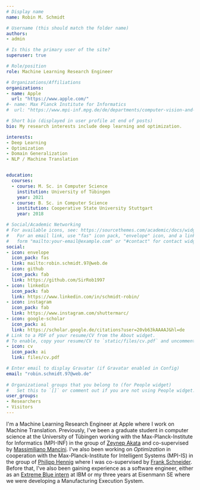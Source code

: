 ```yaml
---
# Display name
name: Robin M. Schmidt

# Username (this should match the folder name)
authors:
- admin

# Is this the primary user of the site?
superuser: true

# Role/position
role: Machine Learning Research Engineer

# Organizations/Affiliations
organizations:
- name: Apple
  url: "https://www.apple.com/"
#- name: Max Planck Institute for Informatics
#  url: "https://www.mpi-inf.mpg.de/de/departments/computer-vision-and-machine-learning"

# Short bio (displayed in user profile at end of posts)
bio: My research interests include deep learning and optimization.

interests:
- Deep Learning
- Optimization
- Domain Generalization
- NLP / Machine Translation


education:
  courses:
  - course: M. Sc. in Computer Science
    institution: University of Tübingen
    year: 2021
  - course: B. Sc. in Computer Science
    institution: Cooperative State University Stuttgart
    year: 2018

# Social/Academic Networking
# For available icons, see: https://sourcethemes.com/academic/docs/widgets/#icons
#   For an email link, use "fas" icon pack, "envelope" icon, and a link in the
#   form "mailto:your-email@example.com" or "#contact" for contact widget.
social:
- icon: envelope
  icon_pack: fas
  link: mailto:robin.schmidt.97@web.de
- icon: github
  icon_pack: fab
  link: https://github.com/SirRob1997
- icon: linkedin
  icon_pack: fab
  link: https://www.linkedin.com/in/schmidt-robin/
- icon: instagram
  icon_pack: fab
  link: https://www.instagram.com/shuttermarc/
- icon: google-scholar
  icon_pack: ai
  link: https://scholar.google.de/citations?user=20vb63kAAAAJ&hl=de
# Link to a PDF of your resume/CV from the About widget.
# To enable, copy your resume/CV to `static/files/cv.pdf` and uncomment the lines below.  
- icon: cv
  icon_pack: ai
  link: files/cv.pdf

# Enter email to display Gravatar (if Gravatar enabled in Config)
email: "robin.schmidt.97@web.de"
  
# Organizational groups that you belong to (for People widget)
#   Set this to `[]` or comment out if you are not using People widget.  
user_groups:
- Researchers
- Visitors
---
```


I'm a Machine Learning Research Engineer at Apple where I work on Machine Translation. Previously, I've been a graduate student in computer science at the University of Tübingen working with the Max-Planck-Institute for Informatics (MPI-INF) in the group of [Zeynep Akata](https://eml-unitue.de/people/zeynep-akata) and co-supervised by [Massimiliano Mancini](https://eml-unitue.de/people/massimiliano-mancini). I've also been working on *Optimization* in cooperation with the Max-Planck-Institute for Intelligent Systems (MPI-IS) in the group of [Philipp Hennig](https://uni-tuebingen.de/en/faculties/faculty-of-science/departments/computer-science/lehrstuehle/methods-of-machine-learning/personen/philipp-hennig/) where I was co-supervised by [Frank Schneider](https://fsschneider.netlify.com/). Before that, I've also been gaining experience as a software engineer, either as an [Extreme Blue intern](https://www.ibm.com/employment/extremeblue/) at IBM or my three years at Eisenmann SE where we were developing a Manufacturing Execution System.
                                                                                                                                                                                                                                                             
                                                                 
